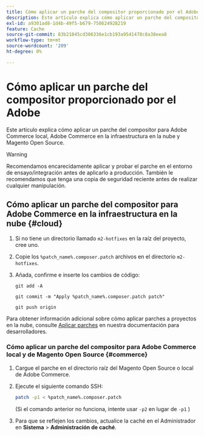```yaml
---
title: Cómo aplicar un parche del compositor proporcionado por el Adobe
description: Este artículo explica cómo aplicar un parche del compositor para Adobe Commerce local, Adobe Commerce en la infraestructura en la nube y Magento Open Source.
exl-id: a9301ad8-1d4b-49f5-b679-758624928219
feature: Cache
source-git-commit: 83b21845cd306336e1cb193a9541478c8a38eea8
workflow-type: tm+mt
source-wordcount: '209'
ht-degree: 0%

---
```


# Cómo aplicar un parche del compositor proporcionado por el Adobe

Este artículo explica cómo aplicar un parche del compositor para Adobe Commerce local, Adobe Commerce en la infraestructura en la nube y Magento Open Source.

>[!WARNING]
>
>Recomendamos encarecidamente aplicar y probar el parche en el entorno de ensayo/integración antes de aplicarlo a producción. También le recomendamos que tenga una copia de seguridad reciente antes de realizar cualquier manipulación.

## Cómo aplicar un parche del compositor para Adobe Commerce en la infraestructura en la nube {#cloud}

1. Si no tiene un directorio llamado `m2-hotfixes` en la raíz del proyecto, cree uno.
1. Copie los `%patch_name%.composer.patch` archivos en el directorio `m2-hotfixes`.
1. Añada, confirme e inserte los cambios de código:

   ```git
   git add -A
   ```

   ```git
   git commit -m "Apply %patch_name%.composer.patch patch"
   ```

   ```git
   git push origin
   ```

Para obtener información adicional sobre cómo aplicar parches a proyectos en la nube, consulte [Aplicar parches](https://devdocs.magento.com/cloud/project/project-patch.html) en nuestra documentación para desarrolladores.

### Cómo aplicar un parche del compositor para Adobe Commerce local y de Magento Open Source {#commerce}

1. Cargue el parche en el directorio raíz del Magento Open Source o local de Adobe Commerce.
1. Ejecute el siguiente comando SSH:

   ```bash
   patch -p1 < %patch_name%.composer.patch
   ```

   (Si el comando anterior no funciona, intente usar `-p2` en lugar de `-p1` )

1. Para que se reflejen los cambios, actualice la caché en el Administrador en **Sistema** > **Administración de caché**.
